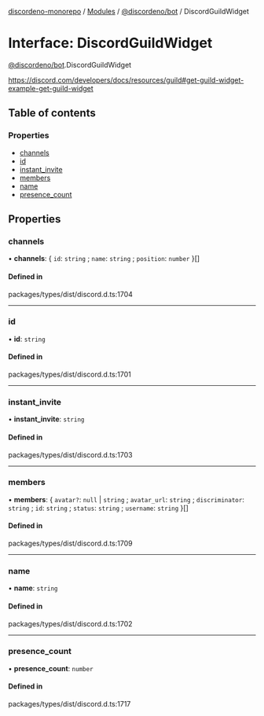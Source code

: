 [discordeno-monorepo](../README.md) / [Modules](../modules.md) / [@discordeno/bot](../modules/discordeno_bot.md) / DiscordGuildWidget

# Interface: DiscordGuildWidget

[@discordeno/bot](../modules/discordeno_bot.md).DiscordGuildWidget

https://discord.com/developers/docs/resources/guild#get-guild-widget-example-get-guild-widget

## Table of contents

### Properties

- [channels](discordeno_bot.DiscordGuildWidget.md#channels)
- [id](discordeno_bot.DiscordGuildWidget.md#id)
- [instant_invite](discordeno_bot.DiscordGuildWidget.md#instant_invite)
- [members](discordeno_bot.DiscordGuildWidget.md#members)
- [name](discordeno_bot.DiscordGuildWidget.md#name)
- [presence_count](discordeno_bot.DiscordGuildWidget.md#presence_count)

## Properties

### channels

• **channels**: { `id`: `string` ; `name`: `string` ; `position`: `number` }[]

#### Defined in

packages/types/dist/discord.d.ts:1704

---

### id

• **id**: `string`

#### Defined in

packages/types/dist/discord.d.ts:1701

---

### instant_invite

• **instant_invite**: `string`

#### Defined in

packages/types/dist/discord.d.ts:1703

---

### members

• **members**: { `avatar?`: `null` \| `string` ; `avatar_url`: `string` ; `discriminator`: `string` ; `id`: `string` ; `status`: `string` ; `username`: `string` }[]

#### Defined in

packages/types/dist/discord.d.ts:1709

---

### name

• **name**: `string`

#### Defined in

packages/types/dist/discord.d.ts:1702

---

### presence_count

• **presence_count**: `number`

#### Defined in

packages/types/dist/discord.d.ts:1717
